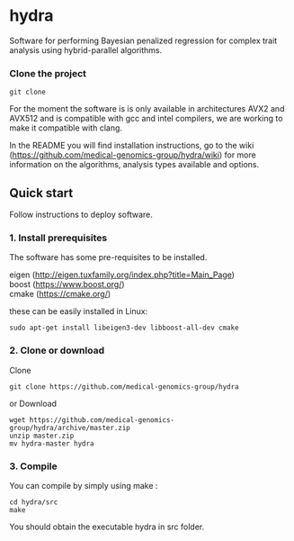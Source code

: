 # hydra

Software for performing Bayesian penalized regression for complex trait analysis using hybrid-parallel algorithms. 


### Clone the project
```
git clone 
```

For the moment the software is is only available in architectures AVX2 and AVX512 and is compatible with gcc and intel compilers, we are working to make it compatible with clang.

In the README you will find installation instructions, go to the wiki (https://github.com/medical-genomics-group/hydra/wiki) for more information on the algorithms, analysis types available and options. 

## Quick start

Follow instructions to deploy software.

### 1. Install prerequisites
The software has some pre-requisites to be installed.   

eigen (http://eigen.tuxfamily.org/index.php?title=Main_Page)   
boost (https://www.boost.org/)   
cmake (https://cmake.org/)   


these can be easily installed in Linux:

```
sudo apt-get install libeigen3-dev libboost-all-dev cmake 

```

### 2. Clone or download

Clone

```
git clone https://github.com/medical-genomics-group/hydra
```

or Download

```
wget https://github.com/medical-genomics-group/hydra/archive/master.zip
unzip master.zip
mv hydra-master hydra
```


### 3. Compile

You can compile by simply using make :

```
cd hydra/src
make
```

You should obtain the executable hydra in src folder.
